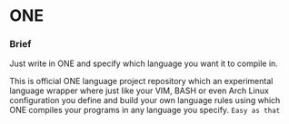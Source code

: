 # ONE

### Brief
Just write in ONE and specify which language you want it to compile in.

This is official ONE language project repository which an experimental language
wrapper where just like your VIM, BASH or even Arch Linux
configuration you define and build your own language rules
using which ONE compiles your programs in any language you specify.
 ```Easy as that```
